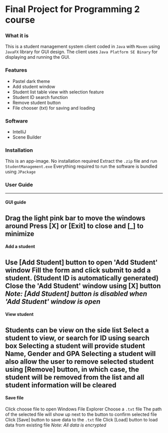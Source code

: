 # Final Project for Programming 2 course
### What it is
This is a student management system client coded in `Java` with `Maven` using `JavaFX` library for GUI design. The client uses `Java Platform SE Binary` for displaying and running the GUI. 
### Features
- Pastel dark theme
- Add student window
- Student list table view with selection feature
- Student ID search function
- Remove student button
- File chooser (txt) for saving and loading
### Software
- IntelliJ
- Scene Builder
### Installation
This is an app-image. No installation required
Extract the `.zip` file and run `StudentManagement.exe`
Everything required to run the software is bundled using `JPackage`
### User Guide
---
#### GUI guide
Drag the light pink bar to move the windows around
Press [X\] or [Exit\] to close and [_\] to minimize
---
#### Add a student
Use [Add Student\] button to open 'Add Student' window
Fill the form and click submit to add a student. (Student ID is automatically generated)
Close the 'Add Student' window using [X\] button
*Note: [Add Student\] button is disabled when 'Add Student' window is open*
---
#### View student
Students can be view on the side list
Select a student to view, or search for ID using search box
Selecting a student will provide student Name, Gender and GPA
Selecting a student will also allow the user to remove selected student using [Remove\] button, in which case, the student will be removed from the list and all student information will be cleared
---
#### Save file
Click choose file to open Windows File Explorer
Choose a `.txt` file
The path of the selected file will show up next to the button to confirm selected file
Click [Save\] button to save data to the `.txt` file
Click [Load\] button to load data from existing file
*Note: All data is encrypted*

